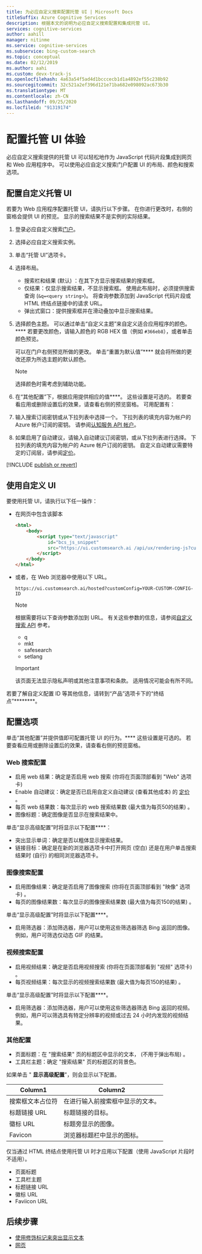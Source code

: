 ```yaml
---
title: 为必应自定义搜索配置托管 UI | Microsoft Docs
titleSuffix: Azure Cognitive Services
description: 根据本文的说明为必应自定义搜索配置和集成托管 UI。
services: cognitive-services
author: aahill
manager: nitinme
ms.service: cognitive-services
ms.subservice: bing-custom-search
ms.topic: conceptual
ms.date: 02/12/2019
ms.author: aahi
ms.custom: devx-track-js
ms.openlocfilehash: 4a63a54f5ad4d1bcccecb1d1a4892ef55c238b92
ms.sourcegitcommit: 32c521a2ef396d121e71ba682e098092ac673b30
ms.translationtype: MT
ms.contentlocale: zh-CN
ms.lasthandoff: 09/25/2020
ms.locfileid: "91319174"
---
```

# <a name="configure-your-hosted-ui-experience"></a>配置托管 UI 体验

必应自定义搜索提供的托管 UI 可以轻松地作为 JavaScript 代码片段集成到网页和 Web 应用程序中。 可以使用必应自定义搜索门户配置 UI 的布局、颜色和搜索选项。



## <a name="configure-the-custom-hosted-ui"></a>配置自定义托管 UI

若要为 Web 应用程序配置托管 UI，请执行以下步骤。 在你进行更改时，右侧的窗格会提供 UI 的预览。 显示的搜索结果不是实例的实际结果。

1. 登录必应自定义搜索[门户](https://customsearch.ai)。  
  
2. 选择必应自定义搜索实例。

3. 单击“托管 UI”选项卡。  
  
4. 选择布局。

    - 搜索栏和结果 (默认) ：在其下方显示搜索结果的搜索框。
    - 仅结果：仅显示搜索结果，不显示搜索框。 使用此布局时，必须提供搜索查询 (`&q=<query string>`)。 将查询参数添加到 JavaScript 代码片段或 HTML 终结点链接中的请求 URL。
    - 弹出式窗口：提供搜索框并在滑动叠加中显示搜索结果。

5. 选择颜色主题。 可以通过单击“自定义主题”来自定义适合应用程序的颜色。**** 若要更改颜色，请输入颜色的 RGB HEX 值（例如 `#366eb8`），或者单击颜色预览。

   可以在门户右侧预览所做的更改。 单击“重置为默认值”**** 就会将所做的更改还原为所选主题的默认颜色。

   > [!NOTE]
   > 选择颜色时需考虑到辅助功能。

6. 在“其他配置”下，根据应用提供相应的值****。 这些设置是可选的。 若要查看应用或删除设置后的效果，请查看右侧的预览窗格。 可用配置有：  

7. 输入搜索订阅密钥或从下拉列表中选择一个。 下拉列表的填充内容为帐户的 Azure 帐户订阅的密钥。 请参阅[认知服务 API 帐户](https://docs.microsoft.com/azure/cognitive-services/cognitive-services-apis-create-account)。  

8. 如果启用了自动建议，请输入自动建议订阅密钥，或从下拉列表进行选择。 下拉列表的填充内容为帐户的 Azure 帐户订阅的密钥。 自定义自动建议需要特定的订阅层，请参阅[定价](https://azure.microsoft.com/pricing/details/cognitive-services/bing-custom-search/)。

[!INCLUDE [publish or revert](./includes/publish-revert.md)]

## <a name="consume-custom-ui"></a>使用自定义 UI

要使用托管 UI，请执行以下任一操作： 

- 在网页中包含该脚本  
  
  ```html
  <html>
      <body>
          <script type="text/javascript" 
              id="bcs_js_snippet"
              src="https://ui.customsearch.ai /api/ux/rendering-js?customConfig=<YOUR-CUSTOM-CONFIG-ID>&market=en-US&safeSearch=Moderate&version=latest&q=">
          </script>
      </body>    
  </html>
  ```

- 或者，在 Web 浏览器中使用以下 URL。   
  
  `https://ui.customsearch.ai/hosted?customConfig=YOUR-CUSTOM-CONFIG-ID`  
  
  > [!NOTE]
  > 根据需要将以下查询参数添加到 URL。 有关这些参数的信息，请参阅[自定义搜索 API](https://docs.microsoft.com/rest/api/cognitiveservices-bingsearch/bing-custom-search-api-v7-reference#query-parameters) 参考。
  >
  > - q
  > - mkt
  > - safesearch
  > - setlang

  > [!IMPORTANT]
  > 该页面无法显示隐私声明或其他注意事项和条款。 适用情况可能会有所不同。  

若要了解自定义配置 ID 等其他信息，请转到“产品”选项卡下的“终结点”********。

## <a name="configuration-options"></a>配置选项

单击“其他配置”并提供值即可配置托管 UI 的行为。**** 这些设置是可选的。 若要查看应用或删除设置后的效果，请查看右侧的预览窗格。 

### <a name="web-search-configurations"></a>Web 搜索配置

- 启用 web 结果：确定是否启用 web 搜索 (你将在页面顶部看到 "Web" 选项卡) 
- Enable 自动建议：确定是否已启用自定义自动建议 (查看其他成本) 的 [定价](https://azure.microsoft.com/pricing/details/cognitive-services/bing-custom-search/) 。
- 每页 web 结果数：每次显示的 web 搜索结果数 (最大值为每页50的结果) 。
- 图像标题：确定图像是否显示在搜索结果中。

单击“显示高级配置”时将显示以下配置****：

- 突出显示单词：确定是否以粗体显示搜索结果。
- 链接目标：确定是在新的浏览器选项卡中打开网页 (空白) 还是在用户单击搜索结果时 (自行) 的相同浏览器选项卡。

### <a name="image-search-configurations"></a>图像搜索配置

- 启用图像结果：确定是否启用了图像搜索 (你将在页面顶部看到 "映像" 选项卡) 。
- 每页的图像结果数：每次显示的图像搜索结果数 (最大值为每页150的结果) 。

单击“显示高级配置”时将显示以下配置****。  
  
- 启用筛选器：添加筛选器，用户可以使用这些筛选器筛选 Bing 返回的图像。 例如，用户可筛选仅动态 GIF 的结果。

### <a name="video-search-configurations"></a>视频搜索配置

- 启用视频结果：确定是否启用视频搜索 (你将在页面顶部看到 "视频" 选项卡) 。
- 每页视频结果：每次显示的视频搜索结果数 (最大值为每页150的结果) 。

单击“显示高级配置”时将显示以下配置****。  
  
- 启用筛选器：添加筛选器，用户可以使用这些筛选器筛选 Bing 返回的视频。 例如，用户可以筛选具有特定分辨率的视频或过去 24 小时内发现的视频结果。

### <a name="miscellaneous-configurations"></a>其他配置

- 页面标题：在 "搜索结果" 页的标题区中显示的文本， (不用于弹出布局) 。
- 工具栏主题：确定 "搜索结果" 页的标题区的背景色。

如果单击 " **显示高级配置**"，则会显示以下配置。  

|Column1  |Column2  |
|---------|---------|
|搜索框文本占位符   | 在进行输入前搜索框中显示的文本。        |
|标题链接 URL    |标题链接的目标。         |
|徽标 URL     | 标题旁显示的图像。         |
|Favicon    | 浏览器标题栏中显示的图标。          |

仅当通过 HTML 终结点使用托管 UI 时才应用以下配置（使用 JavaScript 片段时不适用）。

- 页面标题
- 工具栏主题
- 标题链接 URL
- 徽标 URL
- Faviicon URL  

## <a name="next-steps"></a>后续步骤

- [使用修饰标记来突出显示文本](../bing-web-search/hit-highlighting.md)
- [网页](./page-webpages.md)
